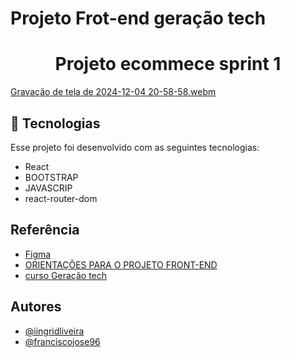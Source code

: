 # Projeto Frot-end geração tech
<h1 align="center"> Projeto ecommece sprint 1  </h1>

  [Gravação de tela de 2024-12-04 20-58-58.webm](https://github.com/user-attachments/assets/a78c3bea-132f-458d-b578-25ac5a5381d8)

## 🚀 Tecnologias


Esse projeto foi desenvolvido com as seguintes tecnologias:

- React
- BOOTSTRAP
- JAVASCRIP
- react-router-dom
  
## Referência

 - [Figma](https://www.figma.com/design/cfb4F7ZXMFQmvmTn3PKI4z/DRIP-STORE---DIGITAL-COLLEGE?node-id=309-738&node-type=frame&t=tEmDAPQko40YReNv-0)
 - [ORIENTAÇÕES PARA O PROJETO FRONT-END](https://github.com/digitalcollegebr/projeto-digital-store)
 - [curso Geração tech](https://geracaotech.iel-ce.org.br/)

  ## Autores

- [@iingridliveira](https://github.com/iingridliveira)
- [@franciscojose96](https://github.com/franciscojose96)
